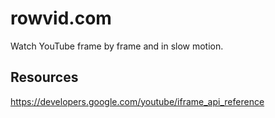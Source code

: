 rowvid.com
==========

Watch YouTube frame by frame and in slow motion.

Resources
---------

https://developers.google.com/youtube/iframe_api_reference
